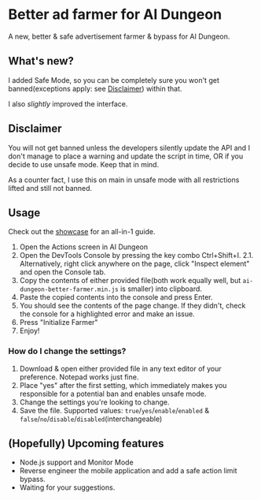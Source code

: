 # Better ad farmer for AI Dungeon
A new, better & safe advertisement farmer & bypass for AI Dungeon.

## What's new?
I added Safe Mode, so you can be completely sure you won't get banned(exceptions apply: see [Disclaimer](#disclaimer)) within that.

I also *slightly* improved the interface.

## Disclaimer
You will not get banned unless the developers silently update the API and I don't manage to place a warning and update the script in time, OR if you decide to use unsafe mode. Keep that in mind.

As a counter fact, I use this on main in unsafe mode with all restrictions lifted and still not banned.

## Usage
Check out the [showcase](https://youtu.be/Jr_UAZQ-mqQ) for an all-in-1 guide.
1. Open the Actions screen in AI Dungeon
2. Open the DevTools Console by pressing the key combo Ctrl+Shift+I.
2.1. Alternatively, right click anywhere on the page, click "Inspect element" and open the Console tab.
3. Copy the contents of either provided file(both work equally well, but `ai-dungeon-better-farmer.min.js` is smaller) into clipboard.
4. Paste the copied contents into the console and press Enter.
5. You should see the contents of the page change. If they didn't, check the console for a highlighted error and make an issue.
6. Press "Initialize Farmer"
7. Enjoy!
### How do I change the settings?
1. Download & open either provided file in any text editor of your preference. Notepad works just fine.
2. Place "yes" after the first setting, which immediately makes you responsible for a potential ban and enables unsafe mode.
3. Change the settings you're looking to change.
4. Save the file.
Supported values: `true`/`yes`/`enable`/`enabled` & `false`/`no`/`disable`/`disabled`(interchangeable)

## (Hopefully) Upcoming features
- Node.js support and Monitor Mode
- Reverse engineer the mobile application and add a safe action limit bypass.
- Waiting for your suggestions.

